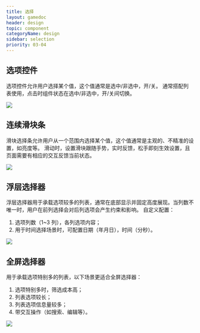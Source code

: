 ```yaml
---
title: 选择
layout: gamedoc
header: design
topic: component
categoryName: design
sidebar: selection
priority: 03-04
---
```

## 选项控件
选项控件允许用户选择某个值，这个值通常是选中/非选中，开/关。
通常搭配列表使用，点击时组件状态在选中/非选中，开/关间切换。
<div class="m-doc-custom-examples">
	<div class="m-doc-custom-examples-correct ">
		<img src="/img/game/design/component/selection/1.png">
	</div>
</div>

## 连续滑块条
滑块选择条允许用户从一个范围内选择某个值，这个值通常是主观的、不精准的设置，如亮度等。
滑动时，设置滑块跟随手势，实时反馈，松手即刻生效设置，且页面需要有相应的交互反馈当前状态。
<div class="m-doc-custom-examples">
	<div class="m-doc-custom-examples-correct ">
		<img src="/img/game/design/component/selection/2.png">
	</div>
</div>

## 浮层选择器
浮层选择器用于承载选项较多的列表，通常在底部显示并固定高度展现。当列数不唯一时，用户在前列选择会对后列选项会产生约束和影响。
自定义配置：
1. 选项列数（1~3 列），各列选项内容；
2. 用于时间选择场景时，可配置日期（年月日），时间（分秒）。
<div class="m-doc-custom-examples">
	<div class="m-doc-custom-examples-correct ">
		<img src="/img/game/design/component/selection/3.png">
	</div>
</div>

## 全屏选择器
用于承载选项特别多的列表，以下场景更适合全屏选择器：
1. 选项特别多时，筛选成本高；
2. 列表选项较长；
3. 列表选项信息量较多；
4. 带交互操作（如搜索、编辑等）。
<div class="m-doc-custom-examples">
	<div class="m-doc-custom-examples-correct ">
		<img src="/img/game/design/component/selection/4.png">
	</div>
</div>
